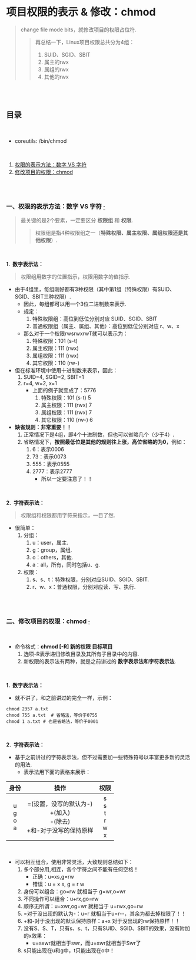 # 项目权限的表示 & 修改：chmod
> change file mode bits，就修改项目的权限占位符.
>
>> 再总结一下，Linux项目权限总共分为4组：
>>
>> 1. SUID、SGID、SBIT
>> 2. 属主的rwx
>> 3. 属组的rwx
>> 4. 其他的rwx

<br><br>

## 目录

<br>

- coreutils: /bin/chmod

<br>

1. [权限的表示方法：数字 VS 字符 ](#一权限的表示方法数字-vs-字符--)
2. [修改项目的权限：chmod](#二修改项目的权限chmod--)

<br><br>

### 一、权限的表示方法：数字 VS 字符  [·](#目录)
> 最关键的是2个要素，一定要区分 **权限组** 和 **权限**.
>
>> 权限组是指4种权限组之一（**特殊权限、属主权限、属组权限还是其他权限**）.

<br>

**1.&nbsp; 数字表示法：**

> 权限组用数字的位置指示，权限用数字的值指示.

- 由于4组里，每组刚好都有3种权限（其中第1组（特殊权限）有SUID、SGID、SBIT三种权限）.
   - 因此，每组都可以用一个3位二进制数来表示.
   - 规定：
      1. 特殊权限组：高位到低位分别对应 SUID、SGID、SBIT
      2. 普通权限组（属主、属组、其他）：高位到低位分别对应 r、w、x
   - 那么对于一个权限rwsrwxrwT就可以表示为：
      1. 特殊权限：101 (s-t)
      2. 属主权限：111 (rwx)
      3. 属组权限：111 (rwx)
      4. 其它权限：110 (rw-)
- 但在标准环境中使用十进制数来表示，因此：
   1. SUID=4, SGID=2, SBIT=1
   2. r=4, w=2, x=1
      - 上面的例子就变成了：5776
         1. 特殊权限：101 (s-t) 5
         2. 属主权限：111 (rwx) 7
         3. 属组权限：111 (rwx) 7
         4. 其它权限：110 (rw-) 6
- **缺省规则：非常重要！！**
   1. 正常情况下是4组，即4个十进制数，但也可以省略几个（少于4）.
   2. 省略情况下，**按照最低位是其他的规则往上涨，高位省略的为0**，例如：
      1. 6：表示0006
      2. 73：表示0073
      3. 555：表示0555
      4. 2777：表示2777
         - 所以一定要注意了！！

<br>

**2.&nbsp; 字符表示法：**

> 权限组和权限都用字符来指示，一目了然.

- 很简单：
   1. 分组：
      1. u：user，属主.
      2. g：group，属组.
      3. o：others，其他.
      4. a：all，所有，同时包括u、g.
   2. 权限：
      1. s、s、t：特殊权限，分别对应SUID、SGID、SBIT.
      2. r、w、x：普通权限，分别对应读、写、执行.

<br><br>

### 二、修改项目的权限：chmod  [·](#目录)

<br>

- 命令格式：**chmod [-R] 新的权限 目标项目**
   1. 选项-R表示递归修改目录及其所有子目录中的内容.
   2. 新权限的表示法有两种，就是之前讲过的 **数字表示法和字符表示法**.

<br>

**1.&nbsp; 数字表示法：**

- 就不讲了，和之前讲过的完全一样，示例：

```Shell
chmod 2357 a.txt
chmod 755 a.txt  # 省略法，等价于0755
chmod 1 a.txt # 也是省略法，等价于0001
```

<br>

**2.&nbsp; 字符表示法：**

- 基于之前讲过的字符表示法，但不过需要加一些特殊符号以丰富更多新的灵活的用法.
   - 表示法用下面的表格来展示：

| 身份 | 操作 | 权限 |
| :---: | :---: | :---: |
| u<br>g<br>o<br>a | =(设置，没写的默认为-)<br>+(加入)<br>-(除去)<br>+和-对于没写的保持原样 | s<br>s<br>t<br>r<br>w<br>x |

<br>

- 可以相互组合，使用非常灵活，大致规则总结如下：
   1. 多个部分用,相连，各个字符之间不能有任何空格！
      - 正确：u=xs,g=rw
      - 错误：u = x s, g = r w
   2. 身份可以组合：go=rw  就相当于  g=wr,o=wr
   3. 不同操作可以组合：u+rx,go=rw
   4. 顺序无所谓：u=xwr,og=wr  就相当于  u=rwx,go=rw
   5. =对于没出现的默认为-：u=r  就相当于u=r--，其余为都去掉权限了！！
   6. +和-对于没出现的默认保持原样：a+x  对于没出现的rw保持原样！！
   7. 没有S、S、T，只有s、s、t，只有SUID、SGID、SBIT的效果，没有附加的x效果：
      - u=sxwr就相当于swr，而u=swr就相当于Swr了
   8. s只能出现在u和g中，t只能出现在o中！
